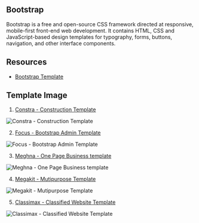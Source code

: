 ## Bootstrap 

Bootstrap is a free and open-source CSS framework directed at responsive, mobile-first front-end web development.
It contains HTML, CSS and JavaScript-based design templates for typography, forms, buttons, navigation, and other interface components.

## Resources
* [Bootstrap Template](https://themefisher.com/free-bootstrap-templates)

## Template Image

1. [Constra - Construction Template](https://themefisher.com/_next/image?url=https%3A%2F%2Fdemo.themefisher.com%2Fthumbnails%2Fconstra.png&w=640&q=80)

![Constra - Construction Template](https://themefisher.com/_next/image?url=https%3A%2F%2Fdemo.themefisher.com%2Fthumbnails%2Fconstra.png&w=640&q=80) 

2. [Focus - Bootstrap Admin Template](https://themefisher.com/_next/image?url=https%3A%2F%2Fdemo.themefisher.com%2Fthumbnails%2Ffocus.png&w=640&q=80)

![Focus - Bootstrap Admin Template](https://themefisher.com/_next/image?url=https%3A%2F%2Fdemo.themefisher.com%2Fthumbnails%2Ffocus.png&w=640&q=80)

3. [Meghna - One Page Business template](https://themefisher.com/_next/image?url=https%3A%2F%2Fdemo.themefisher.com%2Fthumbnails%2Fmeghna.png&w=640&q=80)

![Meghna - One Page Business template](https://themefisher.com/_next/image?url=https%3A%2F%2Fdemo.themefisher.com%2Fthumbnails%2Fmeghna.png&w=640&q=80)

4. [Megakit - Mutipurpose Template](https://themefisher.com/_next/image?url=https%3A%2F%2Fdemo.themefisher.com%2Fthumbnails%2Fmegakit.png&w=640&q=80)

![Megakit - Mutipurpose Template](https://themefisher.com/_next/image?url=https%3A%2F%2Fdemo.themefisher.com%2Fthumbnails%2Fmegakit.png&w=640&q=80)

5. [Classimax - Classified Website Template](https://themefisher.com/_next/image?url=https%3A%2F%2Fdemo.themefisher.com%2Fthumbnails%2Fclassimax.png&w=640&q=80)

![Classimax - Classified Website Template](https://themefisher.com/_next/image?url=https%3A%2F%2Fdemo.themefisher.com%2Fthumbnails%2Fclassimax.png&w=640&q=80)




